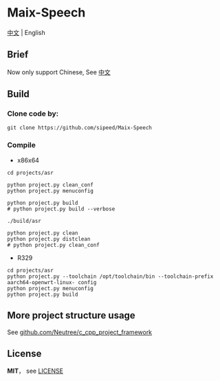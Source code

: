 Maix-Speech
===================

[中文](./README_ZH.md) | English

## Brief

Now only support Chinese, See [中文](./README_ZH.md)



## Build

### Clone code by:
```
git clone https://github.com/sipeed/Maix-Speech
```

### Compile

* x86x64

```
cd projects/asr

python project.py clean_conf
python project.py menuconfig

python project.py build
# python project.py build --verbose

./build/asr

python project.py clean
python project.py distclean
# python project.py clean_conf
```

* R329

```
cd projects/asr
python project.py --toolchain /opt/toolchain/bin --toolchain-prefix aarch64-openwrt-linux- config
python project.py menuconfig
python project.py build
```

## More project structure usage

See [github.com/Neutree/c_cpp_project_framework](https://github.com/Neutree/c_cpp_project_framework)

## License

**MIT**， see [LICENSE](./LICENSE)


